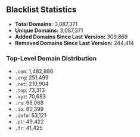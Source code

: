 ## Blacklist Statistics

- **Total Domains:** 3,087,371
- **Unique Domains:** 3,087,371
- **Added Domains Since Last Version:** 309,869
- **Removed Domains Since Last Version:** 244,414

### Top-Level Domain Distribution

-  `.com`: 1,482,886
-  `.org`: 251,499
-  `.net`: 210,904
-  `.top`: 73,313
-  `.xyz`: 70,683
-  `.ru`: 68,068
-  `.io`: 60,399
-  `.info`: 53,121
-  `.pl`: 49,422
-  `.fr`: 41,425

